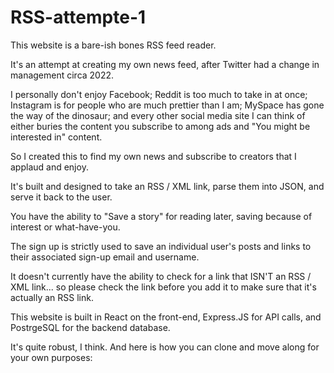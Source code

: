 # RSS-attempte-1

This website is a bare-ish bones RSS feed reader.

It's an attempt at creating my own news feed, after Twitter had a change in management circa 2022. 

I personally don't enjoy Facebook; Reddit is too much to take in at once; Instagram is for people who are much prettier than I am; MySpace has gone the way of the dinosaur; and every other social media site I can think of either buries the content you subscribe to among ads and "You might be interested in" content. 

So I created this to find my own news and subscribe to creators that I applaud and enjoy. 

It's built and designed to take an RSS / XML link, parse them into JSON, and serve it back to the user. 

You have the ability to "Save a story" for reading later, saving because of interest or what-have-you.

The sign up is strictly used to save an individual user's posts and links to their associated sign-up email and username. 

It doesn't currently have the ability to check for a link that ISN'T an RSS / XML link... so please check the link before you add it to make sure that it's actually an RSS link.

This website is built in React on the front-end, Express.JS for API calls, and PostrgeSQL for the backend database. 

It's quite robust, I think. And here is how you can clone and move along for your own purposes: